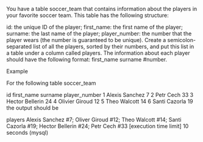You have a table soccer_team that contains information about the players in your favorite soccer team. This table has the following structure:

id: the unique ID of the player;
first_name: the first name of the player;
surname: the last name of the player;
player_number: the number that the player wears (the number is guaranteed to be unique).
Create a semicolon-separated list of all the players, sorted by their numbers, and put this list in a table under a column called players. The information about each player should have the following format: first_name surname #number.

Example

For the following table soccer_team

id	first_name	surname	player_number
1	Alexis	Sanchez	7
2	Petr	Cech	33
3	Hector	Bellerin	24
4	Olivier	Giroud	12
5	Theo	Walcott	14
6	Santi	Cazorla	19
the output should be

players
Alexis Sanchez #7; Oliver Giroud #12; Theo Walcott #14; Santi Cazorla #19; Hector Bellerin #24; Petr Cech #33
[execution time limit] 10 seconds (mysql)
